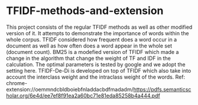 # TFIDF-methods-and-extension

This project consists of the regular TFIDF methods as well as other modified version of it. It attempts to demonstrate the importance of words within the whole corpus. TFIDF considered how frequent does a word occur in a document as well as how often does a word appear in the whole set (document count). 
BM25 is a modefied version of TFIDF which made a change in the algorithm that change the weight of TF and IDF in the calculation. The optimal parameters is tested by google and we adopt the setting here. 
TFIDF-De-Di is developed on top of TFIDF which also take into account the interclass weight and the intraclass weight of the words. 
Ref: chrome-extension://oemmndcbldboiebfnladdacbdfmadadm/https://pdfs.semanticscholar.org/6e4d/ee7ef8f91ea2a60bc71e81eda85258b4a444.pdf 
